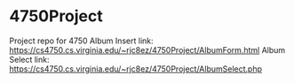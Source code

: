 # 4750Project
Project repo for 4750
Album Insert link: https://cs4750.cs.virginia.edu/~rjc8ez/4750Project/AlbumForm.html
Album Select link: https://cs4750.cs.virginia.edu/~rjc8ez/4750Project/AlbumSelect.php
